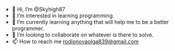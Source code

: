 - 👋 Hi, I’m @Skyhigh87
- 👀 I’m interested in learning programming.
- 🌱 I’m currently learning anything that will help me to be a better programmer.
- 💞️ I’m looking to collaborate on whatever is there to solve.
- 📫 How to reach me rodionovaolga839@gmail.com

<!---
Skyhigh87/Skyhigh87 is a ✨ special ✨ repository because its `README.md` (this file) appears on your GitHub profile.
You can click the Preview link to take a look at your changes.
--->

